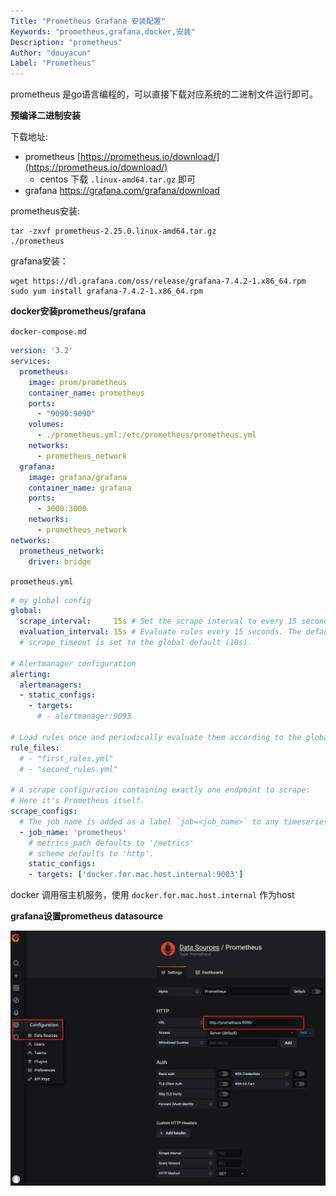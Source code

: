 ```yaml
---
Title: "Prometheus Grafana 安装配置"
Keywords: "prometheus,grafana,docker,安装"
Description: "prometheus"
Author: "douyacun"
Label: "Prometheus"
---
```


prometheus 是go语言编程的，可以直接下载对应系统的二进制文件运行即可。

**预编译二进制安装**

下载地址: 

- prometheus [https://prometheus.io/download/](https://prometheus.io/download/)
  - centos 下载 `.linux-amd64.tar.gz` 即可
- grafana https://grafana.com/grafana/download

prometheus安装:

```shell
tar -zxvf prometheus-2.25.0.linux-amd64.tar.gz
./prometheus
```

grafana安装：

```shell
wget https://dl.grafana.com/oss/release/grafana-7.4.2-1.x86_64.rpm
sudo yum install grafana-7.4.2-1.x86_64.rpm
```

**docker安装prometheus/grafana**

`docker-compose.md`

```yml
version: '3.2'
services:
  prometheus:
    image: prom/prometheus
    container_name: prometheus
    ports:
      - "9090:9090"
    volumes:
      - ./prometheus.yml:/etc/prometheus/prometheus.yml
    networks:
      - prometheus_network
  grafana:
    image: grafana/grafana
    container_name: grafana
    ports:
      - 3000:3000
    networks:
      - prometheus_network
networks:
  prometheus_network:
    driver: bridge
```

`prometheus.yml`

```yml
# my global config
global:
  scrape_interval:     15s # Set the scrape interval to every 15 seconds. Default is every 1 minute.
  evaluation_interval: 15s # Evaluate rules every 15 seconds. The default is every 1 minute.
  # scrape_timeout is set to the global default (10s).

# Alertmanager configuration
alerting:
  alertmanagers:
  - static_configs:
    - targets:
      # - alertmanager:9093

# Load rules once and periodically evaluate them according to the global 'evaluation_interval'.
rule_files:
  # - "first_rules.yml"
  # - "second_rules.yml"

# A scrape configuration containing exactly one endpoint to scrape:
# Here it's Prometheus itself.
scrape_configs:
  # The job name is added as a label `job=<job_name>` to any timeseries scraped from this config.
  - job_name: 'prometheus'
    # metrics_path defaults to '/metrics'
    # scheme defaults to 'http'.
    static_configs:
    - targets: ['docker.for.mac.host.internal:9003']
```

docker 调用宿主机服务，使用 `docker.for.mac.host.internal` 作为host

**grafana设置prometheus datasource**

![image-20210219173605639](assert/prometheus-grafana-datasource.png)

